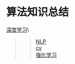 算法知识总结
====
[深度学习](https://github.com/ligejiushi666/ligejiushi666.github.io/tree/main/%E6%B7%B1%E5%BA%A6%E5%AD%A6%E4%B9%A0/)\
>>[NLP](https://github.com/ligejiushi666/ligejiushi666.github.io/blob/main/%E6%B7%B1%E5%BA%A6%E5%AD%A6%E4%B9%A0/NLP/)\
>>[cv](https://github.com/ligejiushi666/ligejiushi666.github.io/tree/main/%E6%B7%B1%E5%BA%A6%E5%AD%A6%E4%B9%A0/CV)\
[强化学习](https://github.com/ligejiushi666/ligejiushi666.github.io/tree/main/%E5%BC%BA%E5%8C%96%E5%AD%A6%E4%B9%A0)

